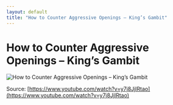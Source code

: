 ```yaml
---
layout: default
title: "How to Counter Aggressive Openings – King’s Gambit"
---
```


# How to Counter Aggressive Openings – King’s Gambit

![How to Counter Aggressive Openings – King’s Gambit](https://www.thechesswebsite.com/wp-content/uploads/2024/03/17723-1710488420742-thumbnail-1.webp)

Source: [https://www.youtube.com/watch?v=y7j8JjlRtao](https://www.youtube.com/watch?v=y7j8JjlRtao)
